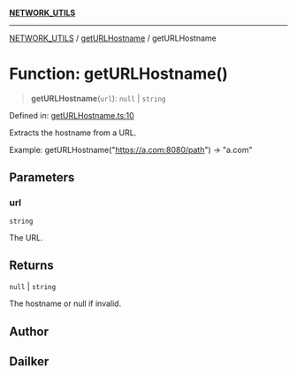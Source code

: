 [**NETWORK_UTILS**](../../README.md)

***

[NETWORK_UTILS](../../README.md) / [getURLHostname](../README.md) / getURLHostname

# Function: getURLHostname()

> **getURLHostname**(`url`): `null` \| `string`

Defined in: [getURLHostname.ts:10](https://github.com/dailker/everyutil/blob/cee559aadda9e0c298e06364cba9020e97a8b19b/src/network/getURLHostname.ts#L10)

Extracts the hostname from a URL.

Example: getURLHostname("https://a.com:8080/path") → "a.com"

## Parameters

### url

`string`

The URL.

## Returns

`null` \| `string`

The hostname or null if invalid.

## Author

## Dailker
